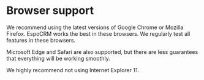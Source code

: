 # Browser support

We recommend using the latest versions of Google Chrome or Mozilla Firefox. EspoCRM works the best in these browsers. We regularly test all features in these browsers.

Microsoft Edge and Safari are also supported, but there are less guarantees that everything will be working smoothly.

We highly recommend not using Internet Explorer 11.
